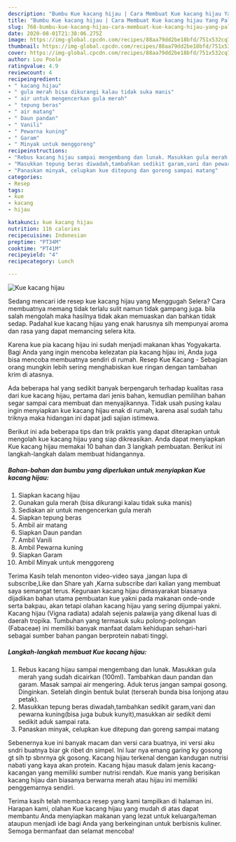 ```yaml
---
description: "Bumbu Kue kacang hijau | Cara Membuat Kue kacang hijau Yang Paling Enak"
title: "Bumbu Kue kacang hijau | Cara Membuat Kue kacang hijau Yang Paling Enak"
slug: 768-bumbu-kue-kacang-hijau-cara-membuat-kue-kacang-hijau-yang-paling-enak
date: 2020-08-01T21:38:06.275Z
image: https://img-global.cpcdn.com/recipes/88aa79dd2be18bfd/751x532cq70/kue-kacang-hijau-foto-resep-utama.jpg
thumbnail: https://img-global.cpcdn.com/recipes/88aa79dd2be18bfd/751x532cq70/kue-kacang-hijau-foto-resep-utama.jpg
cover: https://img-global.cpcdn.com/recipes/88aa79dd2be18bfd/751x532cq70/kue-kacang-hijau-foto-resep-utama.jpg
author: Lou Poole
ratingvalue: 4.9
reviewcount: 4
recipeingredient:
- " kacang hijau"
- " gula merah bisa dikurangi kalau tidak suka manis"
- " air untuk mengencerkan gula merah"
- " tepung beras"
- " air matang"
- " Daun pandan"
- " Vanili"
- " Pewarna kuning"
- " Garam"
- " Minyak untuk menggoreng"
recipeinstructions:
- "Rebus kacang hijau sampai mengembang dan lunak. Masukkan gula merah yang sudah dicairkan (100ml). Tambahkan daun pandan dan garam. Masak sampai air mengering. Aduk terus jangan sampai gosong. Dinginkan. Setelah dingin bentuk bulat (terserah bunda bisa lonjong atau petak)."
- "Masukkan tepung beras diwadah,tambahkan sedikit garam,vani dan pewarna kuning(bisa juga bubuk kunyit),masukkan air sedikit demi sedikit aduk sampai rata."
- "Panaskan minyak, celupkan kue ditepung dan goreng sampai matang"
categories:
- Resep
tags:
- kue
- kacang
- hijau

katakunci: kue kacang hijau 
nutrition: 116 calories
recipecuisine: Indonesian
preptime: "PT34M"
cooktime: "PT41M"
recipeyield: "4"
recipecategory: Lunch

---
```



![Kue kacang hijau](https://img-global.cpcdn.com/recipes/88aa79dd2be18bfd/751x532cq70/kue-kacang-hijau-foto-resep-utama.jpg)

Sedang mencari ide resep kue kacang hijau yang Menggugah Selera? Cara membuatnya memang tidak terlalu sulit namun tidak gampang juga. bila salah mengolah maka hasilnya tidak akan memuaskan dan bahkan tidak sedap. Padahal kue kacang hijau yang enak harusnya sih mempunyai aroma dan rasa yang dapat memancing selera kita.

Karena kue pia kacang hijau ini sudah menjadi makanan khas Yogyakarta. Bagi Anda yang ingin mencoba kelezatan pia kacang hijau ini, Anda juga bisa mencoba membuatnya sendiri di rumah. Resep Kue Kacang - Sebagian orang mungkin lebih sering menghabiskan kue ringan dengan tambahan krim di atasnya.

Ada beberapa hal yang sedikit banyak berpengaruh terhadap kualitas rasa dari kue kacang hijau, pertama dari jenis bahan, kemudian pemilihan bahan segar sampai cara membuat dan menyajikannya. Tidak usah pusing kalau ingin menyiapkan kue kacang hijau enak di rumah, karena asal sudah tahu triknya maka hidangan ini dapat jadi sajian istimewa.


Berikut ini ada beberapa tips dan trik praktis yang dapat diterapkan untuk mengolah kue kacang hijau yang siap dikreasikan. Anda dapat menyiapkan Kue kacang hijau memakai 10 bahan dan 3 langkah pembuatan. Berikut ini langkah-langkah dalam membuat hidangannya.

<!--inarticleads1-->

##### Bahan-bahan dan bumbu yang diperlukan untuk menyiapkan Kue kacang hijau:

1. Siapkan  kacang hijau
1. Gunakan  gula merah (bisa dikurangi kalau tidak suka manis)
1. Sediakan  air untuk mengencerkan gula merah
1. Siapkan  tepung beras
1. Ambil  air matang
1. Siapkan  Daun pandan
1. Ambil  Vanili
1. Ambil  Pewarna kuning
1. Siapkan  Garam
1. Ambil  Minyak untuk menggoreng


Terima Kasih telah menonton video-video saya ,jangan lupa di subscribe,Like dan Share yah ,Karna subscribe dari kalian yang membuat saya semangat terus. Kegunaan kacang hijau dimasyarakat biasanya dijadikan bahan utama pembuatan kue yakni pada makanan onde-onde serta bakpau, akan tetapi olahan kacang hijau yang sering dijumpai yakni. Kacang hijau (Vigna radiata) adalah sejenis palawija yang dikenal luas di daerah tropika. Tumbuhan yang termasuk suku polong-polongan (Fabaceae) ini memiliki banyak manfaat dalam kehidupan sehari-hari sebagai sumber bahan pangan berprotein nabati tinggi. 

<!--inarticleads2-->

##### Langkah-langkah membuat Kue kacang hijau:

1. Rebus kacang hijau sampai mengembang dan lunak. Masukkan gula merah yang sudah dicairkan (100ml). Tambahkan daun pandan dan garam. Masak sampai air mengering. Aduk terus jangan sampai gosong. Dinginkan. Setelah dingin bentuk bulat (terserah bunda bisa lonjong atau petak).
1. Masukkan tepung beras diwadah,tambahkan sedikit garam,vani dan pewarna kuning(bisa juga bubuk kunyit),masukkan air sedikit demi sedikit aduk sampai rata.
1. Panaskan minyak, celupkan kue ditepung dan goreng sampai matang


Sebenernya kue ini banyak macam dan versi cara buatnya, ini versi aku sndri buatnya biar gk ribet dn simpel. Ini luar nya emang garing ky gosong gt sih tp sbnrnya gk gosong. Kacang hijau terkenal dengan kandugan nutrisi nabati yang kaya akan protein. Kacang hijau masuk dalam jenis kacang-kacangan yang memiliki sumber nutrisi rendah. Kue manis yang berisikan kacang hijau dan biasanya berwarna merah atau hijau ini memiliki penggemarnya sendiri. 

Terima kasih telah membaca resep yang kami tampilkan di halaman ini. Harapan kami, olahan Kue kacang hijau yang mudah di atas dapat membantu Anda menyiapkan makanan yang lezat untuk keluarga/teman ataupun menjadi ide bagi Anda yang berkeinginan untuk berbisnis kuliner. Semoga bermanfaat dan selamat mencoba!
